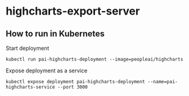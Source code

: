 # highcharts-export-server

## How to run in Kubernetes

Start deployment
```
kubectl run pai-highcharts-deployment --image=peopleai/highcharts
```

Expose deployment as a service
```
kubectl expose deployment pai-highcharts-deployment --name=pai-highcharts-service --port 3000
```
